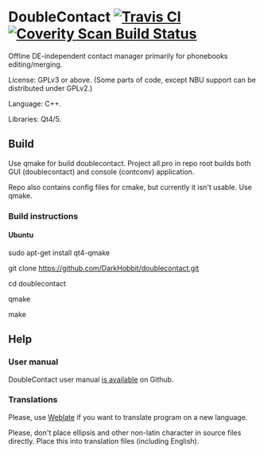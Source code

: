 # DoubleContact [![Travis CI](https://travis-ci.org/DarkHobbit/doublecontact.svg?branch=master)](https://travis-ci.org/DarkHobbit/doublecontact) [![Coverity Scan Build Status](https://scan.coverity.com/projects/10139/badge.svg)](https://scan.coverity.com/projects/darkhobbit-doublecontact)
Offline DE-independent contact manager primarily for phonebooks editing/merging.

License: GPLv3 or above. (Some parts of code, except NBU support can be distributed under GPLv2.)

Language: C++.

Libraries: Qt4/5.

## Build ##

Use qmake for build doublecontact. Project all.pro in repo root builds both GUI (doublecontact) and console (contconv) application.

Repo also contains config files for cmake, but currently it isn't usable. Use qmake.

### Build instructions ###

#### Ubuntu ####

sudo apt-get install qt4-qmake

git clone https://github.com/DarkHobbit/doublecontact.git

cd doublecontact

qmake

make

## Help ##

### User manual ###

DoubleContact user manual [is available](https://github.com/DarkHobbit/doublecontact/blob/master/doc/manual.en.md) on Github.

### Translations ###

Please, use [Weblate](https://hosted.weblate.org/projects/doublecontact/) if you want to translate program on a new language.

Please, don't place ellipsis and other non-latin character in source files directly. Place this into translation files (including
English).
